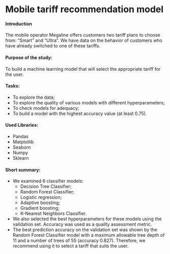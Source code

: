 # Mobile tariff recommendation model

#### Introduction

The mobile operator Megaline offers customers two tariff plans to choose from: “Smart” and “Ultra”. We have data on the behavior of customers who have already switched to one of these tariffs.

#### Purpose of the study:

To build a machine learning model that will select the appropriate tariff for the user.

#### Tasks:
- To explore the data;
- To explore the quality of various models with different hyperparameters;
- To check models for adequacy;
- To build a model with the highest accuracy value (at least 0.75).

#### Used Libraries:
- Pandas
- Matplotlib
- Seaborn
- Numpy
- Sklearn

#### Short summary:
- We examined 6 classifier models:
  - Decision Tree Classifier;
  - Random Forest Classifier;
  - Logistic regression;
  - Adaptive boosting;
  - Gradient boosting;
  - K-Nearest Neighbors Classifier.
- We also selected the best hyperparameters for these models using the validation set. Accuracy was used as a quality assessment metric.
- The best prediction accuracy on the validation set was shown by the Random Forest Classifier model with a maximum allowable tree depth of 11 and a number of trees of 55 (accuracy 0.827). Therefore, we recommend using it to select a tariff that suits the user.
